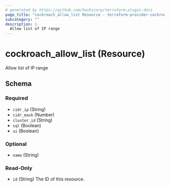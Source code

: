 ```yaml
---
# generated by https://github.com/hashicorp/terraform-plugin-docs
page_title: "cockroach_allow_list Resource - terraform-provider-cockroach"
subcategory: ""
description: |-
  Allow list of IP range
---
```


# cockroach_allow_list (Resource)

Allow list of IP range



<!-- schema generated by tfplugindocs -->
## Schema

### Required

- `cidr_ip` (String)
- `cidr_mask` (Number)
- `cluster_id` (String)
- `sql` (Boolean)
- `ui` (Boolean)

### Optional

- `name` (String)

### Read-Only

- `id` (String) The ID of this resource.


